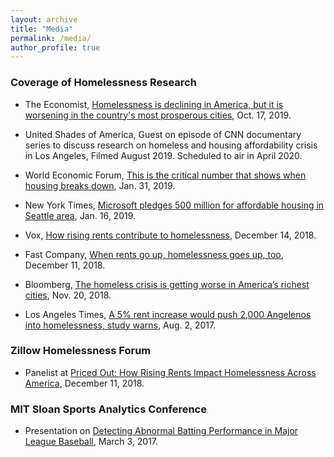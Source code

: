 ```yaml
---
layout: archive
title: "Media"
permalink: /media/
author_profile: true
---
```


### Coverage of Homelessness Research
* The Economist, [Homelessness is declining in America, but it is worsening in the country's most prosperous cities](https://www.economist.com/united-states/2019/10/17/homelessness-is-declining-in-america), Oct. 17, 2019.

* United Shades of America, Guest on episode of CNN documentary series to discuss research on homeless and housing affordability crisis in Los Angeles, Filmed August 2019. Scheduled to air in April 2020.

* World Economic Forum, [This is the critical number that shows when housing breaks down](https://www.weforum.org/agenda/2019/01/here-s-a-way-of-predicting-when-homelessness-is-likely-to-rise/), Jan. 31, 2019.

* New York Times, [Microsoft pledges 500 million for affordable housing in Seattle area](https://www.nytimes.com/2019/01/16/technology/microsoft-affordable-housing-seattle.html), Jan. 16, 2019.

* Vox, [How rising rents contribute to homelessness](https://www.vox.com/the-goods/2018/12/14/18131047/homelessness-rent-burden-study), December 14, 2018.

* Fast Company, [When rents go up, homelessness goes up, too](https://www.fastcompany.com/90279833/when-rents-go-up-homelessness-goes-up-too), December 11, 2018.

* Bloomberg, [The homeless crisis is getting worse in America’s richest cities](https://www.bloomberg.com/news/features/2018-11-20/the-homeless-crisis-is-getting-worse-in-america-s-richest-cities), Nov. 20, 2018.

* Los Angeles Times, [A 5% rent increase would push 2,000 Angelenos into homelessness, study warns](https://www.latimes.com/local/lanow/la-me-ln-rent-increase-homelessness-20170802-story.html), Aug. 2, 2017.

### Zillow Homelessness Forum
* Panelist at [Priced Out: How Rising Rents Impact Homelessness Across America](https://www.zillowgroup.com/thought-leadership/events/), December 11, 2018.

### MIT Sloan Sports Analytics Conference
* Presentation on [Detecting Abnormal Batting Performance in Major League Baseball](http://www.sloansportsconference.com/content/switching-dynamic-generalized-linear-model-detect-abnormal-performances-major-league-baseball/), March 3, 2017.

